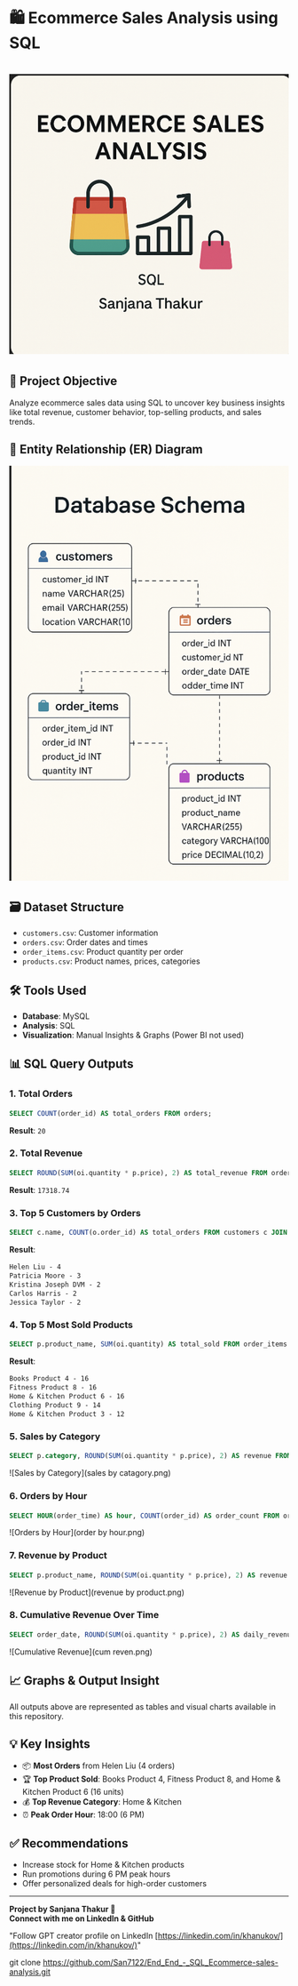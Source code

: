 
# 🛍️ Ecommerce Sales Analysis using SQL
# ![cover](cover.png)



## 📌 Project Objective

Analyze ecommerce sales data using SQL to uncover key business insights like total revenue, customer behavior, top-selling products, and sales trends.

## 🧱 Entity Relationship (ER) Diagram

![ER Diagram](er.png)

## 🗃️ Dataset Structure

- `customers.csv`: Customer information
- `orders.csv`: Order dates and times
- `order_items.csv`: Product quantity per order
- `products.csv`: Product names, prices, categories

## 🛠️ Tools Used

- **Database**: MySQL
- **Analysis**: SQL
- **Visualization**: Manual Insights & Graphs (Power BI not used)

## 📊 SQL Query Outputs

### 1. Total Orders

```sql
SELECT COUNT(order_id) AS total_orders FROM orders;
```
**Result**: `20`

### 2. Total Revenue

```sql
SELECT ROUND(SUM(oi.quantity * p.price), 2) AS total_revenue FROM order_items oi JOIN products p ON oi.product_id = p.product_id;
```
**Result**: `17318.74`

### 3. Top 5 Customers by Orders

```sql
SELECT c.name, COUNT(o.order_id) AS total_orders FROM customers c JOIN orders o ON c.customer_id = o.customer_id GROUP BY c.name ORDER BY total_orders DESC LIMIT 5;
```
**Result**:
```
Helen Liu - 4
Patricia Moore - 3
Kristina Joseph DVM - 2
Carlos Harris - 2
Jessica Taylor - 2
```

### 4. Top 5 Most Sold Products

```sql
SELECT p.product_name, SUM(oi.quantity) AS total_sold FROM order_items oi JOIN products p ON oi.product_id = p.product_id GROUP BY p.product_name ORDER BY total_sold DESC LIMIT 5;
```
**Result**:
```
Books Product 4 - 16
Fitness Product 8 - 16
Home & Kitchen Product 6 - 16
Clothing Product 9 - 14
Home & Kitchen Product 3 - 12
```

### 5. Sales by Category

```sql
SELECT p.category, ROUND(SUM(oi.quantity * p.price), 2) AS revenue FROM order_items oi JOIN products p ON oi.product_id = p.product_id GROUP BY p.category ORDER BY revenue DESC;
```
![Sales by Category](sales by catagory.png)

### 6. Orders by Hour

```sql
SELECT HOUR(order_time) AS hour, COUNT(order_id) AS order_count FROM orders GROUP BY HOUR(order_time);
```
![Orders by Hour](order by hour.png)

### 7. Revenue by Product

```sql
SELECT p.product_name, ROUND(SUM(oi.quantity * p.price), 2) AS revenue FROM order_items oi JOIN products p ON oi.product_id = p.product_id GROUP BY p.product_name ORDER BY revenue DESC LIMIT 5;
```
![Revenue by Product](revenue by product.png)

### 8. Cumulative Revenue Over Time

```sql
SELECT order_date, ROUND(SUM(oi.quantity * p.price), 2) AS daily_revenue, ROUND(SUM(SUM(oi.quantity * p.price)) OVER (ORDER BY order_date), 2) AS cumulative_revenue FROM orders o JOIN order_items oi ON o.order_id = oi.order_id JOIN products p ON oi.product_id = p.product_id GROUP BY order_date ORDER BY order_date;
```
![Cumulative Revenue](cum reven.png)

## 📈 Graphs & Output Insight

All outputs above are represented as tables and visual charts available in this repository.

## 💡 Key Insights

- 📦 **Most Orders** from Helen Liu (4 orders)
- 🏆 **Top Product Sold**: Books Product 4, Fitness Product 8, and Home & Kitchen Product 6 (16 units)
- 💰 **Top Revenue Category**: Home & Kitchen
- ⏰ **Peak Order Hour**: 18:00 (6 PM)

## ✅ Recommendations

- Increase stock for Home & Kitchen products
- Run promotions during 6 PM peak hours
- Offer personalized deals for high-order customers

---

**Project by Sanjana Thakur 💼**\
**Connect with me on LinkedIn & GitHub**

"Follow GPT creator profile on LinkedIn [https://linkedin.com/in/khanukov/](https://linkedin.com/in/khanukov/)"





























git clone https://github.com/San7122/End_End_-_SQL_Ecommerce-sales-analysis.git
